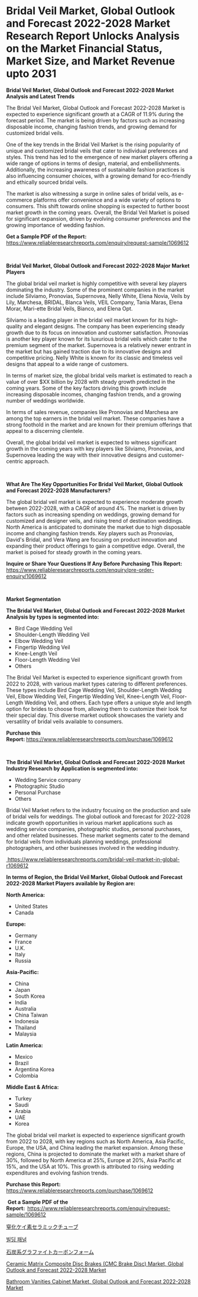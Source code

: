 <p><h1>Bridal Veil Market, Global Outlook and Forecast 2022-2028 Market Research Report Unlocks Analysis on the Market Financial Status, Market Size, and Market Revenue upto 2031</h1></p><p><strong>Bridal Veil Market, Global Outlook and Forecast 2022-2028 Market Analysis and Latest Trends</strong></p>
<p><p>The Bridal Veil Market, Global Outlook and Forecast 2022-2028 Market is expected to experience significant growth at a CAGR of 11.9% during the forecast period. The market is being driven by factors such as increasing disposable income, changing fashion trends, and growing demand for customized bridal veils. </p><p>One of the key trends in the Bridal Veil Market is the rising popularity of unique and customized bridal veils that cater to individual preferences and styles. This trend has led to the emergence of new market players offering a wide range of options in terms of design, material, and embellishments. Additionally, the increasing awareness of sustainable fashion practices is also influencing consumer choices, with a growing demand for eco-friendly and ethically sourced bridal veils.</p><p>The market is also witnessing a surge in online sales of bridal veils, as e-commerce platforms offer convenience and a wide variety of options to consumers. This shift towards online shopping is expected to further boost market growth in the coming years. Overall, the Bridal Veil Market is poised for significant expansion, driven by evolving consumer preferences and the growing importance of wedding fashion.</p></p>
<p><strong>Get a Sample PDF of the Report:&nbsp;</strong> <a href="https://www.reliableresearchreports.com/enquiry/request-sample/1069612">https://www.reliableresearchreports.com/enquiry/request-sample/1069612</a></p>
<p>&nbsp;</p>
<p><strong>Bridal Veil Market, Global Outlook and Forecast 2022-2028 Major Market Players</strong></p>
<p><p>The global bridal veil market is highly competitive with several key players dominating the industry. Some of the prominent companies in the market include Silviamo, Pronovias, Supernovea, Nelly White, Elena Novia, Veils by Lily, Marchesa, BRIDAL, Blanca Veils, VEIL Company, Tania Maras, Elena Morar, Mari-ette Bridal Veils, Bianco, and Elena Opt.</p><p>Silviamo is a leading player in the bridal veil market known for its high-quality and elegant designs. The company has been experiencing steady growth due to its focus on innovation and customer satisfaction. Pronovias is another key player known for its luxurious bridal veils which cater to the premium segment of the market. Supernovea is a relatively newer entrant in the market but has gained traction due to its innovative designs and competitive pricing. Nelly White is known for its classic and timeless veil designs that appeal to a wide range of customers.</p><p>In terms of market size, the global bridal veils market is estimated to reach a value of over $XX billion by 2028 with steady growth predicted in the coming years. Some of the key factors driving this growth include increasing disposable incomes, changing fashion trends, and a growing number of weddings worldwide.</p><p>In terms of sales revenue, companies like Pronovias and Marchesa are among the top earners in the bridal veil market. These companies have a strong foothold in the market and are known for their premium offerings that appeal to a discerning clientele.</p><p>Overall, the global bridal veil market is expected to witness significant growth in the coming years with key players like Silviamo, Pronovias, and Supernovea leading the way with their innovative designs and customer-centric approach.</p></p>
<p>&nbsp;</p>
<p><strong>What Are The Key Opportunities For Bridal Veil Market, Global Outlook and Forecast 2022-2028 Manufacturers?</strong></p>
<p><p>The global bridal veil market is expected to experience moderate growth between 2022-2028, with a CAGR of around 4%. The market is driven by factors such as increasing spending on weddings, growing demand for customized and designer veils, and rising trend of destination weddings. North America is anticipated to dominate the market due to high disposable income and changing fashion trends. Key players such as Pronovias, David's Bridal, and Vera Wang are focusing on product innovation and expanding their product offerings to gain a competitive edge. Overall, the market is poised for steady growth in the coming years.</p></p>
<p><strong>Inquire or Share Your Questions If Any Before Purchasing This Report:</strong> <a href="https://www.reliableresearchreports.com/enquiry/pre-order-enquiry/1069612">https://www.reliableresearchreports.com/enquiry/pre-order-enquiry/1069612</a></p>
<p>&nbsp;</p>
<p><strong>Market Segmentation</strong></p>
<p><strong>The Bridal Veil Market, Global Outlook and Forecast 2022-2028 Market Analysis by types is segmented into:</strong></p>
<p><ul><li>Bird Cage Wedding Veil</li><li>Shoulder-Length Wedding Veil</li><li>Elbow Wedding Veil</li><li>Fingertip Wedding Veil</li><li>Knee-Length Veil</li><li>Floor-Length Wedding Veil</li><li>Others</li></ul></p>
<p><p>The Bridal Veil Market is expected to experience significant growth from 2022 to 2028, with various market types catering to different preferences. These types include Bird Cage Wedding Veil, Shoulder-Length Wedding Veil, Elbow Wedding Veil, Fingertip Wedding Veil, Knee-Length Veil, Floor-Length Wedding Veil, and others. Each type offers a unique style and length option for brides to choose from, allowing them to customize their look for their special day. This diverse market outlook showcases the variety and versatility of bridal veils available to consumers.</p></p>
<p><strong>Purchase this Report:&nbsp;</strong><a href="https://www.reliableresearchreports.com/purchase/1069612">https://www.reliableresearchreports.com/purchase/1069612</a></p>
<p>&nbsp;</p>
<p><strong>The Bridal Veil Market, Global Outlook and Forecast 2022-2028 Market Industry Research by Application is segmented into:</strong></p>
<p><ul><li>Wedding Service company</li><li>Photographic Studio</li><li>Personal Purchase</li><li>Others</li></ul></p>
<p><p>Bridal Veil Market refers to the industry focusing on the production and sale of bridal veils for weddings. The global outlook and forecast for 2022-2028 indicate growth opportunities in various market applications such as wedding service companies, photographic studios, personal purchases, and other related businesses. These market segments cater to the demand for bridal veils from individuals planning weddings, professional photographers, and other businesses involved in the wedding industry.</p></p>
<p><a href="https://www.reliableresearchreports.com/bridal-veil-market-in-global-r1069612">&nbsp;https://www.reliableresearchreports.com/bridal-veil-market-in-global-r1069612</a></p>
<p><strong>In terms of Region, the Bridal Veil Market, Global Outlook and Forecast 2022-2028 Market Players available by Region are:</strong></p>
<p>
    <p> <strong> North America: </strong>
        <ul>
            <li>United States</li>
            <li>Canada</li>
        </ul>
        </p> 
    <p> <strong> Europe: </strong>
        <ul>
            <li>Germany</li>
            <li>France</li>
            <li>U.K.</li>
            <li>Italy</li>
            <li>Russia</li>
        </ul>
        </p> 
    <p> <strong> Asia-Pacific: </strong>
        <ul>
            <li>China</li>
            <li>Japan</li>
            <li>South Korea</li>
            <li>India</li>
            <li>Australia</li>
            <li>China Taiwan</li>
            <li>Indonesia</li>
            <li>Thailand</li>
            <li>Malaysia</li>
        </ul>
        </p> 
    <p> <strong> Latin America: </strong>
        <ul>
            <li>Mexico</li>
            <li>Brazil</li>
            <li>Argentina Korea</li>
            <li>Colombia</li>
        </ul>
        </p> 
    <p> <strong> Middle East & Africa: </strong>
        <ul>
            <li>Turkey</li>
            <li>Saudi</li>
            <li>Arabia</li>
            <li>UAE</li>
            <li>Korea</li>
        </ul>
    </p>
    </p>
<p><p>The global bridal veil market is expected to experience significant growth from 2022 to 2028, with key regions such as North America, Asia Pacific, Europe, the USA, and China leading the market expansion. Among these regions, China is projected to dominate the market with a market share of 30%, followed by North America at 25%, Europe at 20%, Asia Pacific at 15%, and the USA at 10%. This growth is attributed to rising wedding expenditures and evolving fashion trends.</p></p>
<p><strong>Purchase this Report: </strong><a href="https://www.reliableresearchreports.com/purchase/1069612">https://www.reliableresearchreports.com/purchase/1069612</a></p>
<p>&nbsp;<strong>Get a Sample PDF of the Report:&nbsp;&nbsp;</strong><a href="https://www.reliableresearchreports.com/enquiry/request-sample/1069612">https://www.reliableresearchreports.com/enquiry/request-sample/1069612</a></p>
<p><strong></strong></p>
<p><p><a href="https://github.com/andym141978/Market-Research-Report-List-1/blob/main/481817385964.md">窒化ケイ素セラミックチューブ</a></p><p><a href="https://github.com/rick7624/Market-Research-Report-List-1/blob/main/623564079579.md">빌딩 패널</a></p><p><a href="https://github.com/AdellaPrice2023/Market-Research-Report-List-1/blob/main/425770585965.md">石炭系グラファイトカーボンフォーム</a></p><p><a href="https://github.com/joannagoyvaerts/Market-Research-Report-List-2/blob/main/ceramic-matrix-composite-disc-brakes-cmc-brake-disc-market-global-outlook-and-forecast-2022-2028-market.md">Ceramic Matrix Composite Disc Brakes (CMC Brake Disc) Market, Global Outlook and Forecast 2022-2028 Market</a></p><p><a href="https://github.com/lubmix/Market-Research-Report-List-2/blob/main/bathroom-vanities-cabinet-market-global-outlook-and-forecast-2022-2028-market.md">Bathroom Vanities Cabinet Market, Global Outlook and Forecast 2022-2028 Market</a></p></p>